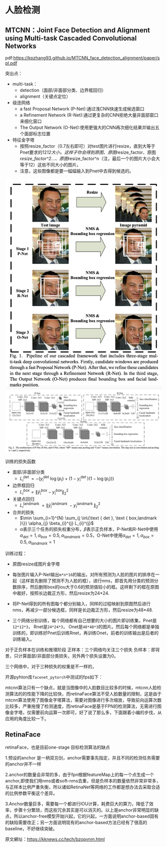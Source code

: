 # 人脸检测

## MTCNN：Joint Face Detection and Alignment using Multi-task Cascaded Convolutional Networks

pdf:https://kpzhang93.github.io/MTCNN_face_detection_alignment/paper/spl.pdf

突出点：
* multi-task：
  * detection（面部/非面部分类、边界框回归）
  * alignment（关键点定位）
* 级连网络
  * a fast Proposal Network (P-Net):通过浅CNN快速生成候选窗口
  * a Refinement Network (R-Net):通过更复杂的CNN拒绝大量非面部窗口来细化窗口
  * The Output Network (O-Net):使用更强大的CNN再次细化结果并输出五个面部标志位置
* 特征金字塔
  * 按照resize_factor（0.7左右即可）对test图片进行resize，直到大等于Pnet要求的12*12大小。这样子你会得到原图、原图*resize_factor、原图*resize_factor^2...、原图*resize_factor^n（注，最后一个的图片大小会大等于12）这些不同大小的图片。
  * 注意，这些图像都是要一幅幅输入到Pnet中去得到候选的。

![](./images/MTCNN-arc.png)
![](./images/MTCNN-arc2.png)

训练的损失函数
* 面部/非面部分类
  * $L_{i}^{\text {det }}=-\left(y_{i}^{\text {det }} \log \left(p_{i}\right)+\left(1-y_{i}^{\text {det }}\right)\left(1-\log \left(p_{i}\right)\right)\right)$
* 边界框回归
  * $L_{i}^{b o x}=\left\|\hat{y}_{i}^{b o x}-y_{i}^{b o x}\right\|_{2}^{2}$
* 关键点回归
  * $L_{i}^{\text {landmark }}=\left\|\hat{y}_{i}^{\text {landmark }}-y_{i}^{\text {landmark }}\right\|_{2}^{2}$
* 合并的损失
  * $\min \sum_{i=1}^{N} \sum_{j \in\{\text { det }, \text { box,landmark }\}} \alpha_{j} \beta_{i}^{j} L_{i}^{j}$
  * $\alpha$表示三个任务的损失权重分布，$\beta$表示正负样本，P-Net和R-Net中使用$\alpha_{det}=1,\alpha_{box}=0.5,\alpha_{landmark}=0.5$，O-Net中使用$\alpha_{det}=1,\alpha_{box}=0.5,\alpha_{landmark}=1$


训练过程：
* 原图resize成图片金字塔
* 每张图片输入P-Net输出`m*n*16`的输出，对所有预测为人脸的图片的排序在一起（这样首先删除了预测不为人脸的框），进行nms，即首先用分类的预测分数排序，然后删除box的iou大于0.6的预测值较小的框。这样剩下的框在原图中裁好，按照长边裁正方形，然后resize为24*24.
* 将P-Net得到的所有图每个都分别输入，同样的过程映射到原图然后进行nms，再减少一部分候选框，同样是长边裁正方形，然后resize为48*48.

* 三个网络分别训练，每个网络都有自己想要的大小的图片即训练集，Pnet是`12*12*3`， Rnet是`24*24*3`， Onet是`48*48*3`的图片。然后每个网络都是单独训练的，即训练好Pnet后训练Rnet，再训练Onet，前者的训练输出是后者的训练输入。


对于正负样本在训练和推理阶段
正样本：三个网络均关注三个损失
负样本：即背景，只计算面部/非面部分类损失，另外两个损失设置为0。

三个网络中，对于三种损失的权重是不一样的，



开源pyhton库`facenet_pytorch`中测试的fps如下：





mtcnn算法只有一个缺点，就是当图像中的人脸数目比较多的时候，mtcnn人脸检测算法的的性能下降的比较快，而retinaFace算法不受人脸数量的限制，这是由于 mtcnn算法使用了图像金字塔算法，需要对图像进行多次缩放，导致前向运算次数比较多，严重拖慢了检测速度，而retinaFace是基于FPN的检测算法，无需进行图像金字塔，仅需要前向运算一次即可，好了说了那么多，下面跟着小编的步伐，从应用的角度比较一下。



## RetinaFace

retinaFace，也是目前one-stage 目标检测算法的缺点

1.预设的anchor 是一柄双刃剑，anchor需要事先指定，并且不同的检测任务需要的anchor并不一样

2.anchor的数量会非常的多，由于fpn根据featureMap上的每一个点生成一个anchor,即使我们用nms或者soft-nms去重，但是负样本的数量依然非常非常多，与正样本比例严重失衡，所以诸如RetinaNet等网络的工作都是想办法去采取合适的比例参数平衡这个差异。

3.Anchor数量巨多，需要每一个都进行IOU计算，耗费巨大的算力，降低了效率，步骤十分繁琐，而这些冗余其实是可以消灭的。以上是anchor非常明显的缺点，所以anchor-free模型开始兴起，它的兴起，一方面说明anchor-based固有的缺陷需要改正；另一方面说明现有的anchor-based方法已经有了很高的baseline，不好继续突破。



原文網址：https://kknews.cc/tech/bzopvnm.html